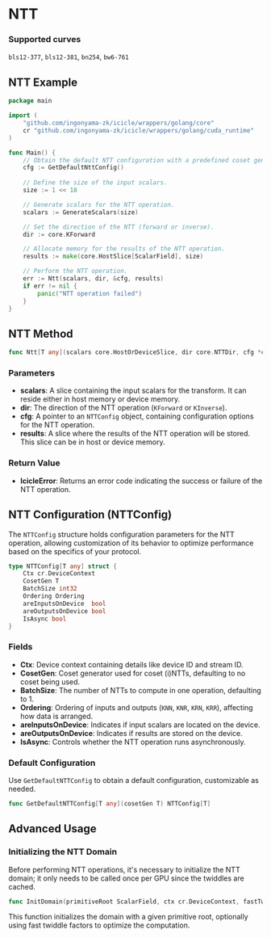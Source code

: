 # NTT

### Supported curves

`bls12-377`, `bls12-381`, `bn254`, `bw6-761`

## NTT Example

```go
package main

import (
    "github.com/ingonyama-zk/icicle/wrappers/golang/core"
    cr "github.com/ingonyama-zk/icicle/wrappers/golang/cuda_runtime"
)

func Main() {
    // Obtain the default NTT configuration with a predefined coset generator.
    cfg := GetDefaultNttConfig()
    
    // Define the size of the input scalars.
    size := 1 << 18

    // Generate scalars for the NTT operation.
    scalars := GenerateScalars(size)

    // Set the direction of the NTT (forward or inverse).
    dir := core.KForward

    // Allocate memory for the results of the NTT operation.
    results := make(core.HostSlice[ScalarField], size)

    // Perform the NTT operation.
    err := Ntt(scalars, dir, &cfg, results)
    if err != nil {
        panic("NTT operation failed")
    }
}
```

## NTT Method

```go
func Ntt[T any](scalars core.HostOrDeviceSlice, dir core.NTTDir, cfg *core.NTTConfig[T], results core.HostOrDeviceSlice) core.IcicleError
```

### Parameters

- **scalars**: A slice containing the input scalars for the transform. It can reside either in host memory or device memory.
- **dir**: The direction of the NTT operation (`KForward` or `KInverse`).
- **cfg**: A pointer to an `NTTConfig` object, containing configuration options for the NTT operation.
- **results**: A slice where the results of the NTT operation will be stored. This slice can be in host or device memory.

### Return Value

- **IcicleError**: Returns an error code indicating the success or failure of the NTT operation.

## NTT Configuration (NTTConfig)

The `NTTConfig` structure holds configuration parameters for the NTT operation, allowing customization of its behavior to optimize performance based on the specifics of your protocol.

```go
type NTTConfig[T any] struct {
    Ctx cr.DeviceContext
    CosetGen T
    BatchSize int32
    Ordering Ordering
    areInputsOnDevice  bool
    areOutputsOnDevice bool
    IsAsync bool
}
```

### Fields

- **Ctx**: Device context containing details like device ID and stream ID.
- **CosetGen**: Coset generator used for coset (i)NTTs, defaulting to no coset being used.
- **BatchSize**: The number of NTTs to compute in one operation, defaulting to 1.
- **Ordering**: Ordering of inputs and outputs (`KNN`, `KNR`, `KRN`, `KRR`), affecting how data is arranged.
- **areInputsOnDevice**: Indicates if input scalars are located on the device.
- **areOutputsOnDevice**: Indicates if results are stored on the device.
- **IsAsync**: Controls whether the NTT operation runs asynchronously.

### Default Configuration

Use `GetDefaultNTTConfig` to obtain a default configuration, customizable as needed.

```go
func GetDefaultNTTConfig[T any](cosetGen T) NTTConfig[T]
```

## Advanced Usage

### Initializing the NTT Domain

Before performing NTT operations, it's necessary to initialize the NTT domain; it only needs to be called once per GPU since the twiddles are cached.

```go
func InitDomain(primitiveRoot ScalarField, ctx cr.DeviceContext, fastTwiddles bool) core.IcicleError
```

This function initializes the domain with a given primitive root, optionally using fast twiddle factors to optimize the computation.
